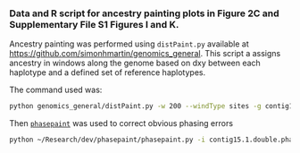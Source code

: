 
### Data and R script for ancestry painting plots in Figure 2C and Supplementary File S1 Figures I and K.

Ancestry painting was performed using `distPaint.py` available at https://github.com/simonhmartin/genomics_general.
This script a assigns ancestry in windows along the genome based on dxy between each haplotype and a defined set of reference haplotypes.

The command used was:

```bash
python genomics_general/distPaint.py -w 200 --windType sites -g contig15.1.double.phased.haplo.gz -o contig15.1.double.phased.distPaint.w200p01.tsv.gz -p klugii SM15W61_A,SM15W66_A,SM15W69_A,SM15W72_A,SM15W74_A,SM18W01_A,SM15W61_B,SM15W66_B,SM15W69_B,SM15W72_B,SM15W74_B,SM18W01_B -p orientis SM21TS03_A,SM21TS05_A,SM21TS16_A,SM21TS33_A,SM21TS34_A,SM21TS35_A,SM21TS36_A,SM21TS03_B,SM21TS05_B,SM21TS16_B,SM21TS33_B,SM21TS34_B,SM21TS35_B,SM21TS36_B  -p chrysippus SM16N01_A,SM16N04_A,SM16N05_A,SM16N06_A,SM16N20_A,SM16N37_A,SM16N01_B,SM16N04_B,SM16N05_B,SM16N06_B,SM16N20_B,SM16N37_B -p karamu SM21SP06_A,SM21SP06_B,SM21SP09_A,SM21SP09_B --p_threshold 0.01 --writeFailedWindows -T 20
```

Then [`phasepaint`](https://github.com/simonhmartin/phasepaint) was used to correct obvious phasing errors

```bash
python ~/Research/dev/phasepaint/phasepaint.py -i contig15.1.double.phased.distPaint.w200p01.tsv.gz -o contig15.1.double.phased.distPaint.w200p01.phasepaint_I500.tsv.gz --threads 39 --max_iterations 500 --ignore_first_n_columns 5
```
